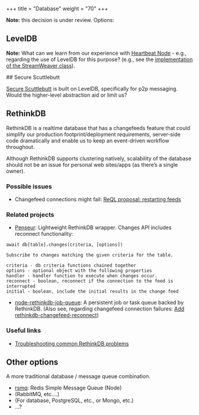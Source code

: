 +++
title = "Database"
weight = "70"
+++

**Note:** this decision is under review. Options:

## LevelDB

**Note:** What can we learn from our experience with [Heartbeat Node](https://source.ind.ie/project/heartbeat-node) - e.g., regarding the use of LevelDB for this purpose? (e.g., see the [implementation of the StreamWeaver class](https://source.ind.ie/project/heartbeat-node/blob/master/StreamWeaver.coffee)).

## Secure Scuttlebutt

[Secure Scuttlebutt](https://github.com/ssbc/secure-scuttlebutt) is built on LevelDB, specifically for p2p messaging. Would the higher-level abstraction aid or limit us?

## RethinkDB

RethinkDB is a realtime database that has a changefeeds feature that could simplify our production footprint/deployment requirements, server-side code dramatically and enable us to keep an event-driven workflow throughout.

Although RethinkDB supports clustering natively, scalability of the database should not be an issue for personal web sites/apps (as there’s a single owner).

### Possible issues

  * Changefeed connections might fail: [ReQL proposal: restarting feeds](https://github.com/rethinkdb/rethinkdb/issues/3471)

### Related projects

  * [Penseur](https://github.com/hueniverse/penseur): Lightweight RethinkDB wrapper. Changes API includes reconnect functionality:

```
await db[table].changes(criteria, [options])

Subscribe to changes matching the given criteria for the table.

criteria - db criteria functions chained together
options - optional object with the following properties
handler - handler function to execute when changes occur.
reconnect - boolean, reconnect if the connection to the feed is interrupted
initial - boolean, include the initial results in the change feed
```
  * [node-rethinkdb-job-queue](https://github.com/grantcarthew/node-rethinkdb-job-queue): A persistent job or task queue backed by RethinkDB. (Also see, regarding changefeed connection failures: [Add rethinkdb-changefeed-reconnect](https://github.com/grantcarthew/node-rethinkdb-job-queue/issues/77))


### Useful links

  * [Troubleshooting common RethinkDB problems](https://rethinkdb.com/docs/troubleshooting/)


## Other options

A more traditional database / message queue combination.

  * [rsmq](https://github.com/smrchy/rsmq): Redis Simple Message Queue (Node)
  * (RabbitMQ, etc.…)
  * (For database, PostgreSQL, etc., or Mongo, etc.)
  * …?
